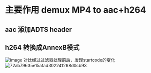 # 主要作用 demux MP4 to aac+h264
  aac 添加ADTS header 
  ---
  h264 转换成AnnexB模式
  ---
![image](https://github.com/user-attachments/assets/1aab9af5-e159-457c-ab61-38258777794c)
对比经过过滤器处理前后，发现startcode的变化
![72ab79635e15afad302241298d0cb93](https://github.com/user-attachments/assets/041d0697-d03e-4f04-9931-bfa38e06559b)
